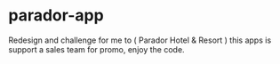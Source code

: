 # parador-app
Redesign and challenge for me to ( Parador Hotel &amp; Resort ) this apps is support a sales team for promo, enjoy the code.
